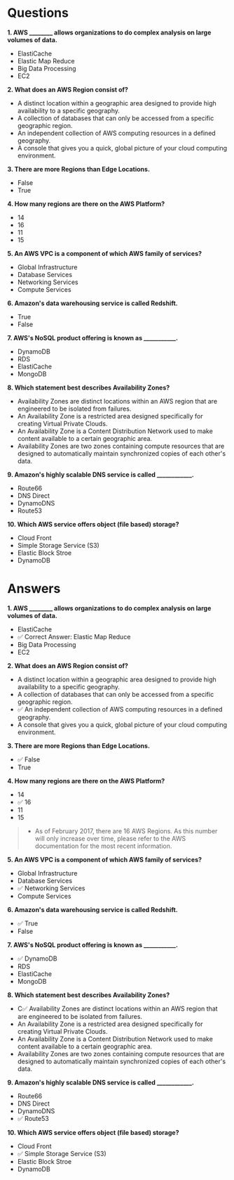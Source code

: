 # Questions

**1. AWS ________ allows organizations to do complex analysis on large volumes of data.**
- ElastiCache
- Elastic Map Reduce
- Big Data Processing
- EC2

**2. What does an AWS Region consist of?**
- A distinct location within a geographic area designed to provide high availability to a specific geography.
- A collection of databases that can only be accessed from a specific geographic region.
- An independent collection of AWS computing resources in a defined geography.
- A console that gives you a quick, global picture of your cloud computing environment.

**3. There are more Regions than Edge Locations.**
- False
- True

**4. How many regions are there on the AWS Platform?**
- 14
- 16
- 11
- 15

**5. An AWS VPC is a component of which AWS family of services?**
- Global Infrastructure
- Database Services
- Networking Services
- Compute Services

**6. Amazon's data warehousing service is called Redshift.**
- True
- False

**7. AWS's NoSQL product offering is known as ___________.**
- DynamoDB
- RDS
- ElastiCache
- MongoDB

**8. Which statement best describes Availability Zones?**
- Availability Zones are distinct locations within an AWS region that are engineered to be isolated from failures.
- An Availability Zone is a restricted area designed specifically for creating Virtual Private Clouds.
- An Availability Zone is a Content Distribution Network used to make content available to a certain geographic area.
- Availability Zones are two zones containing compute resources that are designed to automatically maintain synchronized copies of each other's data.

**9. Amazon's highly scalable DNS service is called ____________.**
- Route66
- DNS Direct
- DynamoDNS
- Route53

**10. Which AWS service offers object (file based) storage?**
- Cloud Front
- Simple Storage Service (S3)
- Elastic Block Stroe
- DynamoDB

# Answers
**1. AWS ________ allows organizations to do complex analysis on large volumes of data.**
- ElastiCache
- :white_check_mark: Correct Answer: Elastic Map Reduce
- Big Data Processing
- EC2

**2. What does an AWS Region consist of?**
- A distinct location within a geographic area designed to provide high availability to a specific geography.
- A collection of databases that can only be accessed from a specific geographic region.
- :white_check_mark: An independent collection of AWS computing resources in a defined geography.
- A console that gives you a quick, global picture of your cloud computing environment.

**3. There are more Regions than Edge Locations.**
- :white_check_mark: False
- True

**4. How many regions are there on the AWS Platform?**
- 14
- :white_check_mark: 16 
- 11
- 15
> - As of February 2017, there are 16 AWS Regions. As this number will only increase over time, please refer to the AWS documentation for the most recent information.


**5. An AWS VPC is a component of which AWS family of services?**
- Global Infrastructure
- Database Services
- :white_check_mark: Networking Services
- Compute Services

**6. Amazon's data warehousing service is called Redshift.**
- :white_check_mark:  True
- False

**7. AWS's NoSQL product offering is known as ___________.**
- :white_check_mark: DynamoDB
- RDS
- ElastiCache
- MongoDB

**8. Which statement best describes Availability Zones?**
- C:white_check_mark: Availability Zones are distinct locations within an AWS region that are engineered to be isolated from failures.
- An Availability Zone is a restricted area designed specifically for creating Virtual Private Clouds.
- An Availability Zone is a Content Distribution Network used to make content available to a certain geographic area.
- Availability Zones are two zones containing compute resources that are designed to automatically maintain synchronized copies of each other's data.

**9. Amazon's highly scalable DNS service is called ____________.**
- Route66
- DNS Direct
- DynamoDNS
- :white_check_mark: Route53

**10. Which AWS service offers object (file based) storage?**
- Cloud Front
- :white_check_mark: Simple Storage Service (S3)
- Elastic Block Stroe
- DynamoDB

